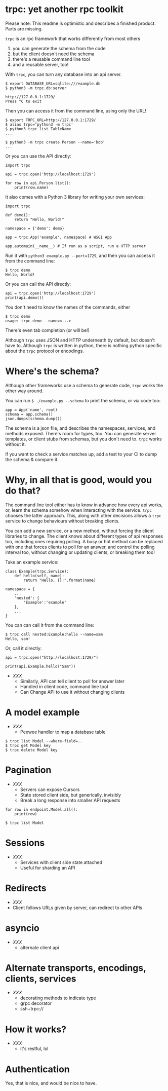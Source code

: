 # trpc: yet another rpc toolkit

Please note: This readme is optimistic and describes a finished product. Parts are missing.

`trpc` is an rpc framework that works differently from most others

1. you can generate the schema from the code
2. but the client doesn't need the schema
3. there's a reusable command line tool
4. and a reusable server, too!

With `trpc`, you can turn any database into an api server.

```
$ export DATABASE_URL=sqlite:///example.db
$ python3 -m trpc.db:server

http://127.0.0.1:1729/
Press ^C to exit
```

Then you can access it from the command line, using only the URL!

```
$ export TRPC_URL=http://127.0.0.1:1729/
$ alias trpc='python3 -m trpc'
$ python3 trpc list TableName
...

$ python3 -m trpc create Person --name='bob'
...
```

Or you can use the API directly:

```
import trpc

api = trpc.open('http://localhost:1729')

for row in api.Person.list():
    print(row.name)
```

It also comes with a Python 3 library for writing your own services:

```
import trpc

def demo():
    return "Hello, World!"

namespace = {'demo': demo}

app = trpc.App('example', namespace) # WSGI App

app.automain(__name__) # If run as a script, run a HTTP server
```

Run it with `python3 example.py --port=1729`, and then you can access it from the command line:

```
$ trpc demo
Hello, World!
```

Or you can call the API directly:

```
api = trpc.open('http://localhost:1729')
print(api.demo())
```

You don't need to know the names of the commands, either

```
$ trpc demo
usage: trpc demo --name=<...>
```

There's even tab completion (or will be!)

Although `trpc` uses JSON and HTTP underneath by default, but doesn't have to. Although `trpc` is written in python, there is nothing python specific about the `trpc` protocol or encodings.

# Where's the schema?

Although other frameworks use a schema to generate code, `trpc` works the other way around.

You can run `$ ./example.py --schema` to print the schema, or via code too:

```
app = App('name', root)
schema = app.schema()
json.dumps(schema.dump())
```

The schema is a json file, and describes the namespaces, services, and methods exposed. There's room for types, too. You can generate server templates, or client stubs from schemas, but you don't need to. `trpc` works without it.

If you want to check a service matches up, add a test to your CI to dump the schema & compare it.

# Why, in all that is good, would you do that?

The command line tool either has to know in advance how every api works, or, learn the schema somehow when interacting with the service. `trpc` chooses the latter approach. This, along with other decisions allows a `trpc` service to change behaviours without breaking clients.

You can add a new service, or a new method, without forcing the client libraries to change. The client knows about different types of api responses too, including ones requiring polling. A busy or hot method can be replaced with one that forces clients to poll for an answer, and control the polling interval too, without changing or updating clients, or breaking them too!

Take an example service:

```
class Example(trpc.Service):
    def hello(self, name):
        return "Hello, {}!".format(name)

namespace = {
    ...
    'nested': {
        'Example':'example'
    },
    ...
}
```

You can can call it from the command line:

```
$ trpc call nested:Example:hello --name=sam
Hello, sam!
```

Or, call it directly:

```
api = trpc.open("http://localhost:1729/")

print(api.Example.hello("Sam"))

```

- _XXX_
    - Similarly, API can tell client to poll for answer later
    - Handled in client code, command line tool
    - Can Change API to use it without changing clients

# A model example

- _XXX_ 
    - Peewee handler to map a database table

```
$ trpc list Model --where-field=..
$ trpc get Model key
$ trpc delete Model key
```

# Pagination 

- _XXX_
    - Servers can expose Cursors
    - State stored client side, but generically, invisibly
    - Break a long response into smaller API requests 

```
for row in endpoint.Model.all():
    print(row)
```

```
$ trpc list Model 
```

# Sessions

- _XXX_ 
    - Services with client side state attached
    - Useful for sharding an API

# Redirects

- _XXX_ 
 - Client follows URLs given by server, can redirect to other APIs

# asyncio

- _XXX_
    - alternate client api

# Alternate transports, encodings, clients, services

- _XXX_
    - decorating methods to indicate type
    - grpc decorator
    - ssh+trpc://

# How it works?

- _XXX_
    - it's restful, lol

# Authentication

Yes, that is nice, and would be nice to have. 
